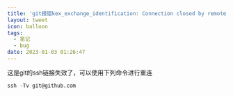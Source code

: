 ```yaml
---
title: 'git报错kex_exchange_identification: Connection closed by remote host'
layout: tweet
icon: balloon
tags:
  - 笔记
  - bug
date: 2023-01-03 01:26:47
---
```


这是git的ssh链接失效了，可以使用下列命令进行重连

```
ssh -Tv git@github.com
```